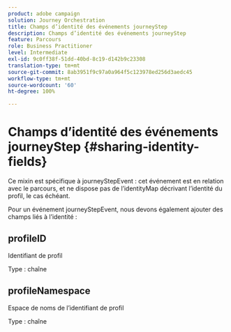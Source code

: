 ```yaml
---
product: adobe campaign
solution: Journey Orchestration
title: Champs d’identité des événements journeyStep
description: Champs d’identité des événements journeyStep
feature: Parcours
role: Business Practitioner
level: Intermediate
exl-id: 9c0ff38f-51dd-40bd-8c19-d142b9c23308
translation-type: tm+mt
source-git-commit: 8ab3951f9c97a0a964f5c123978ed256d3aedc45
workflow-type: tm+mt
source-wordcount: '60'
ht-degree: 100%

---
```


# Champs d’identité des événements journeyStep {#sharing-identity-fields}

Ce mixin est spécifique à journeyStepEvent : cet événement est en relation avec le parcours, et ne dispose pas de l’identityMap décrivant l’identité du profil, le cas échéant.

Pour un événement journeyStepEvent, nous devons également ajouter des champs liés à l’identité :

## profileID

Identifiant de profil

Type : chaîne

## profileNamespace

Espace de noms de l’identifiant de profil

Type : chaîne
